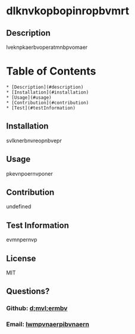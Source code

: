# dlknvkopbopinropbvmrt

  ## Description

  lveknpkaerbvoperatmnbpvomaer

  # Table of Contents 
    * [Description](#description)
    * [Installation](#installation) 
    * [Usage](#usage)
    * [Contribution](#contribution)
    * [Test](#testInformation)

  ## Installation
  
  svlknerbnvreopnbvepr

  ## Usage 

  pkevnpoernvponer

  ## Contribution

  undefined

  ## Test Information

  evmnpernvp

  ## License

  MIT

  ## Questions?

  ### Github: <a href= "https://github.com/d;mvl;ermbv">d;mvl;ermbv</a>
  ### Email: <a href= "mailto:lwmpvnaerpibvnaern">lwmpvnaerpibvnaern</a>
